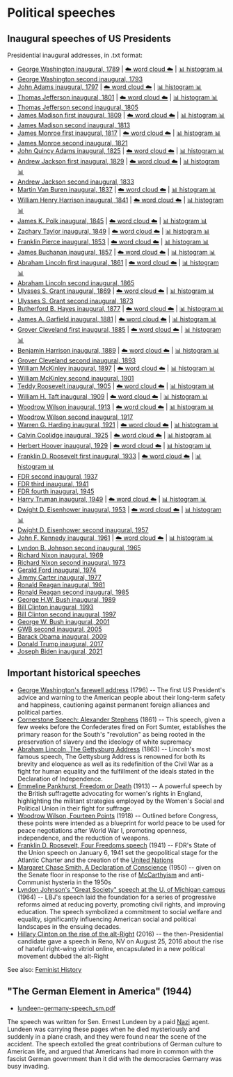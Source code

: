 # Political speeches

## Inaugural speeches of US Presidents

Presidential inaugural addresses, in .txt format:

* [George Washington inaugural, 1789](https://github.com/doctorparadox/historical-texts/blob/master/speeches/george_washington_inaugural.txt) | [☁️ word cloud ☁️](https://github.com/doctorparadox/historical-texts/blob/master/speeches/word-clouds/george_washington_inaugural_wordcloud.png) | [📊 histogram 📊](https://github.com/doctorparadox/historical-texts/blob/master/speeches/histograms/george_washington_inaugural_histogram_25.png)
* [George Washington second inaugural, 1793](https://github.com/doctorparadox/historical-texts/blob/master/speeches/george_washington_2nd_inaugural.txt)
* [John Adams inaugural, 1797](https://github.com/doctorparadox/historical-texts/blob/master/speeches/john_adams_inaugural.txt) | [☁️ word cloud ☁️](https://github.com/doctorparadox/historical-texts/blob/master/speeches/word-clouds/john_adams_inaugural_word_cloud.png) | [📊 histogram 📊](https://github.com/doctorparadox/historical-texts/blob/master/speeches/histograms/john_adams_inaugural_histogram.png)
* [Thomas Jefferson inaugural, 1801](https://github.com/doctorparadox/historical-texts/blob/master/speeches/thomas_jefferson_inaugural.txt) | [☁️ word cloud ☁️](https://github.com/doctorparadox/historical-texts/blob/master/speeches/word-clouds/thomas_jefferson_inaugural_word_cloud.png) | [📊 histogram 📊](https://github.com/doctorparadox/historical-texts/blob/master/speeches/histograms/thomas_jefferson_inaugural_histogram.png)
* [Thomas Jefferson second inaugural, 1805](https://github.com/doctorparadox/historical-texts/blob/master/speeches/thomas_jefferson_2nd_inaugural.txt)
* [James Madison first inaugural, 1809](https://github.com/doctorparadox/historical-texts/blob/master/speeches/james_madison_1st_inaugural.txt) | [☁️ word cloud ☁️](https://github.com/doctorparadox/historical-texts/blob/master/speeches/word-clouds/james_madison_inaugural_word_cloud.png) | [📊 histogram 📊](https://github.com/doctorparadox/historical-texts/blob/master/speeches/histograms/james_madison_inaugural_histogram.png)
* [James Madison second inaugural, 1813](https://github.com/doctorparadox/historical-texts/blob/master/speeches/james_madison_2nd_inaugural.txt)
* [James Monroe first inaugural, 1817](https://github.com/doctorparadox/historical-texts/blob/master/speeches/james_monroe_1st_inaugural.txt) | [☁️ word cloud ☁️](https://github.com/doctorparadox/historical-texts/blob/master/speeches/word-clouds/james_monroe_inaugural_word_cloud.png) | [📊 histogram 📊](https://github.com/doctorparadox/historical-texts/blob/master/speeches/histograms/james_monroe_inaugural_histogram.png)
* [James Monroe second inaugural, 1821](https://github.com/doctorparadox/historical-texts/blob/master/speeches/james_monroe_2nd_inaugural.txt)
* [John Quincy Adams inaugural, 1825](https://github.com/doctorparadox/historical-texts/blob/master/speeches/john_quincy_adams_inaugural.txt) | [☁️ word cloud ☁️](https://github.com/doctorparadox/historical-texts/blob/master/speeches/word-clouds/john_quincy_adams_inaugural_word_cloud.png) | [📊 histogram 📊](https://github.com/doctorparadox/historical-texts/blob/master/speeches/histograms/john_quincy_adams_inaugural_histogram.png)
* [Andrew Jackson first inaugural, 1829](https://github.com/doctorparadox/historical-texts/blob/master/speeches/andrew_jackson_1st_inaugural.txt) | [☁️ word cloud ☁️](https://github.com/doctorparadox/historical-texts/blob/master/speeches/word-clouds/andrew_jackson_inaugural_word_cloud.png) | [📊 histogram 📊](https://github.com/doctorparadox/historical-texts/blob/master/speeches/histograms/andrew_jackson_inaugural_histogram.png)
* [Andrew Jackson second inaugural, 1833](https://github.com/doctorparadox/historical-texts/blob/master/speeches/andrew_jackson_2nd_inaugural.txt)
* [Martin Van Buren inaugural, 1837](https://github.com/doctorparadox/historical-texts/blob/master/speeches/martin_van_buren_inaugural.txt) | [☁️ word cloud ☁️](https://github.com/doctorparadox/historical-texts/blob/master/speeches/word-clouds/martin_van_buren_inaugural_word_cloud.png) | [📊 histogram 📊](https://github.com/doctorparadox/historical-texts/blob/master/speeches/histograms/martin_van_buren_inaugural_histogram.png)
* [William Henry Harrison inaugural, 1841](https://github.com/doctorparadox/historical-texts/blob/master/speeches/william_henry_harrison_inaugural.txt) | [☁️ word cloud ☁️](https://github.com/doctorparadox/historical-texts/blob/master/speeches/word-clouds/william_henry_harrison_inaugural_word_cloud.png) | [📊 histogram 📊](https://github.com/doctorparadox/historical-texts/blob/master/speeches/histograms/william_henry_harrison_inaugural_histogram.png)
* [James K. Polk inaugural, 1845](https://github.com/doctorparadox/historical-texts/blob/master/speeches/james_k_polk_inauguration.txt) | [☁️ word cloud ☁️](https://github.com/doctorparadox/historical-texts/blob/master/speeches/word-clouds/james_k_polk_inaugural_word_cloud.png) | [📊 histogram 📊](https://github.com/doctorparadox/historical-texts/blob/master/speeches/histograms/james_k_polk_inaugural_address_histogram.png)
* [Zachary Taylor inaugural, 1849](https://github.com/doctorparadox/historical-texts/blob/master/speeches/zachary_taylor_inaugural.txt) | [☁️ word cloud ☁️](https://github.com/doctorparadox/historical-texts/blob/master/speeches/word-clouds/zachary_taylor_inaugural_word_cloud.png) | [📊 histogram 📊](https://github.com/doctorparadox/historical-texts/blob/master/speeches/histograms/zachary_taylor_inaugural_histogram.png)
* [Franklin Pierce inaugural, 1853](https://github.com/doctorparadox/historical-texts/blob/master/speeches/franklin_pierce_inaugural.txt) | [☁️ word cloud ☁️](https://github.com/doctorparadox/historical-texts/blob/master/speeches/word-clouds/franklin_pierce_inaugural_word_cloud.png) | [📊 histogram 📊](https://github.com/doctorparadox/historical-texts/blob/master/speeches/histograms/franklin_pierce_inaugural_histogram.png)
* [James Buchanan inaugural, 1857](https://github.com/doctorparadox/historical-texts/blob/master/speeches/james_buchanan_inaugural.txt) | [☁️ word cloud ☁️](https://github.com/doctorparadox/historical-texts/blob/master/speeches/word-clouds/james_buchanan_inaugural_word_cloud.png) | [📊 histogram 📊](https://github.com/doctorparadox/historical-texts/blob/master/speeches/histograms/james_buchanan_inaugural_histogram.png)
* [Abraham Lincoln first inaugural, 1861](https://github.com/doctorparadox/historical-texts/blob/master/speeches/abraham_lincoln_inaugural.txt) | [☁️ word cloud ☁️](https://github.com/doctorparadox/historical-texts/blob/master/speeches/word-clouds/abraham_lincoln_inaugural_word_cloud.png) | [📊 histogram 📊](https://github.com/doctorparadox/historical-texts/blob/master/speeches/histograms/abraham_lincoln_inaugural_histogram.png)
* [Abraham Lincoln second inaugural, 1865](https://github.com/doctorparadox/historical-texts/blob/master/speeches/abraham_lincoln_2nd_inaugural.txt)
* [Ulysses S. Grant inaugural, 1869](https://github.com/doctorparadox/historical-texts/blob/master/speeches/ulysses_s_grant_inaugural.txt) | [☁️ word cloud ☁️](https://github.com/doctorparadox/historical-texts/blob/master/speeches/word-clouds/ulysses_s_grant_inaugural_word_cloud.png) | [📊 histogram 📊](https://github.com/doctorparadox/historical-texts/blob/master/speeches/histograms/ulysses_s_grant_inaugural_histogram.png)
* [Ulysses S. Grant second inaugural, 1873](https://github.com/doctorparadox/historical-texts/blob/master/speeches/ulysses_s_grant_2nd_inaugural.txt)
* [Rutherford B. Hayes inaugural, 1877](https://github.com/doctorparadox/historical-texts/blob/master/speeches/rutherford_b_hayes_inaugural.txt) | [☁️ word cloud ☁️](https://github.com/doctorparadox/historical-texts/blob/master/speeches/word-clouds/rutherford_b_hayes_inaugural_word_cloud.png) | [📊 histogram 📊](https://github.com/doctorparadox/historical-texts/blob/master/speeches/histograms/rutherford_b_hayes_inaugural_histogram.png)
* [James A. Garfield inaugural, 1881](https://github.com/doctorparadox/historical-texts/blob/master/speeches/james_a_garfield_inaugural.txt) | [☁️ word cloud ☁️](https://github.com/doctorparadox/historical-texts/blob/master/speeches/word-clouds/james_a_garfield_inaugural_word_cloud.png) | [📊 histogram 📊](https://github.com/doctorparadox/historical-texts/blob/master/speeches/histograms/james_a_garfield_inaugural_histogram.png)
* [Grover Cleveland first inaugural, 1885](https://github.com/doctorparadox/historical-texts/blob/master/speeches/grover_cleveland_inaugural_1.txt) | [☁️ word cloud ☁️](https://github.com/doctorparadox/historical-texts/blob/master/speeches/word-clouds/grover_cleveland_inaugural_word_cloud.png) | [📊 histogram 📊](https://github.com/doctorparadox/historical-texts/blob/master/speeches/histograms/grover_cleveland_inaugural_histogram.png)
* [Benjamin Harrison inaugural, 1889](https://github.com/doctorparadox/historical-texts/blob/master/speeches/benjamin_harrison_inaugural.txt) | [☁️ word cloud ☁️](https://github.com/doctorparadox/historical-texts/blob/master/speeches/word-clouds/benjamin_harrison_inaugural_address_word_cloud.png) | [📊 histogram 📊](https://github.com/doctorparadox/historical-texts/blob/master/speeches/histograms/benjamin_harrison_inaugural_address_histogram.png)
* [Grover Cleveland second inaugural, 1893](https://github.com/doctorparadox/historical-texts/blob/master/speeches/grover_cleveland_inaugural_2.txt)
* [William McKinley inaugural, 1897](https://github.com/doctorparadox/historical-texts/blob/master/speeches/william_mckinley_inaugural.txt) | [☁️ word cloud ☁️](https://github.com/doctorparadox/historical-texts/blob/master/speeches/word-clouds/william_mckinley_inaugural_address_word_cloud.png) | [📊 histogram 📊](https://github.com/doctorparadox/historical-texts/blob/master/speeches/histograms/william_mckinley_inaugural_address_histogram.png)
* [William McKinley second inaugural, 1901](https://github.com/doctorparadox/historical-texts/blob/master/speeches/william_mckinley_2nd_inaugural.txt)
* [Teddy Roosevelt inaugural, 1905](https://github.com/doctorparadox/historical-texts/blob/master/speeches/teddy_roosevelt_inaugural.txt) | [☁️ word cloud ☁️](https://github.com/doctorparadox/historical-texts/blob/master/speeches/word-clouds/teddy_roosevelt_inaugural_speech_word_cloud.png) | [📊 histogram 📊](https://github.com/doctorparadox/historical-texts/blob/master/speeches/histograms/teddy_roosevelt_inaugural_histogram.png)
* [William H. Taft inaugural, 1909](https://github.com/doctorparadox/historical-texts/blob/master/speeches/william_h_taft_inaugural.txt) | [☁️ word cloud ☁️](https://github.com/doctorparadox/historical-texts/blob/master/speeches/word-clouds/william_h_taft_inaugural_word_cloud.png) | [📊 histogram 📊](https://github.com/doctorparadox/historical-texts/blob/master/speeches/histograms/william_h_taft_inaugural_histogram.png)
* [Woodrow Wilson inaugural, 1913](https://github.com/doctorparadox/historical-texts/blob/master/speeches/woodrow_wilson_inaugural.txt) | [☁️ word cloud ☁️](https://github.com/doctorparadox/historical-texts/blob/master/speeches/word-clouds/woodrow_wilson_inaugural_word_cloud.png) | [📊 histogram 📊](https://github.com/doctorparadox/historical-texts/blob/master/speeches/histograms/woodrow_wilson_inaugural_histogram.png)
* [Woodrow Wilson second inaugural, 1917](https://github.com/doctorparadox/historical-texts/blob/master/speeches/woodrow_wilson_2nd_inaugural.txt)
* [Warren G. Harding inaugural, 1921](https://github.com/doctorparadox/historical-texts/blob/master/speeches/warren_g_harding_inaugural.txt) | [☁️ word cloud ☁️](https://github.com/doctorparadox/historical-texts/blob/master/speeches/word-clouds/warren_g_harding_inaugural_word_cloud.png) | [📊 histogram 📊](https://github.com/doctorparadox/historical-texts/blob/master/speeches/histograms/warren_g_harding_inaugural_histogram.png)
* [Calvin Coolidge inaugural, 1925](https://github.com/doctorparadox/historical-texts/blob/master/speeches/calvin_coolidge_inaugural.txt) | [☁️ word cloud ☁️](https://github.com/doctorparadox/historical-texts/blob/master/speeches/word-clouds/calvin_coolidge_inaugural_address_word_cloud.png) | [📊 histogram 📊](https://github.com/doctorparadox/historical-texts/blob/master/speeches/histograms/calvin_coolidge_inaugural_histogram.png)
* [Herbert Hoover inaugural, 1929](https://github.com/doctorparadox/historical-texts/blob/master/speeches/herbert_hoover_inaugural.txt) | [☁️ word cloud ☁️](https://github.com/doctorparadox/historical-texts/blob/master/speeches/word-clouds/herbert_hoover_inaugural_address_word_cloud.png) | [📊 histogram 📊](https://github.com/doctorparadox/historical-texts/blob/master/speeches/histograms/herbert_hoover_inaugural_histogram.png)
* [Franklin D. Roosevelt first inaugural, 1933](https://github.com/doctorparadox/historical-texts/blob/master/speeches/FDR_inaugural.txt) | [☁️ word cloud ☁️](https://github.com/doctorparadox/historical-texts/blob/master/speeches/word-clouds/franklin_d_roosevelt_first_inaugural_word_cloud.png) | [📊 histogram 📊](https://github.com/doctorparadox/historical-texts/blob/master/speeches/histograms/franklin_d_roosevelt_first_inaugural_histogram.png)
* [FDR second inaugural, 1937](https://github.com/doctorparadox/historical-texts/blob/master/speeches/FDR_2nd_inaugural.txt)
* [FDR third inaugural, 1941](https://github.com/doctorparadox/historical-texts/blob/master/speeches/FDR_3rd_inaugural.txt)
* [FDR fourth inaugural, 1945](https://github.com/doctorparadox/historical-texts/blob/master/speeches/FDR_4th_inaugural.txt)
* [Harry Truman inaugural, 1949](https://github.com/doctorparadox/historical-texts/blob/master/speeches/harry_truman_inaugural.txt) | [☁️ word cloud ☁️](https://github.com/doctorparadox/historical-texts/blob/master/speeches/word-clouds/harry_truman_inaugural_word_cloud.png) | [📊 histogram 📊](https://github.com/doctorparadox/historical-texts/blob/master/speeches/histograms/harry_truman_inaugural_histogram.png)
* [Dwight D. Eisenhower inaugural, 1953](https://github.com/doctorparadox/historical-texts/blob/master/speeches/eisenhower_inaugural.txt) | [☁️ word cloud ☁️](https://github.com/doctorparadox/historical-texts/blob/master/speeches/word-clouds/dwight_d_eisenhower_inaugural_word_cloud.png) | [📊 histogram 📊](https://github.com/doctorparadox/historical-texts/blob/master/speeches/histograms/dwight_d_eisenhower_inaugural_histogram.png)
* [Dwight D. Eisenhower second inaugural, 1957](https://github.com/doctorparadox/historical-texts/blob/master/speeches/eisenhower_2nd_inaugural.txt)
* [John F. Kennedy inaugural, 1961](https://github.com/doctorparadox/historical-texts/blob/master/speeches/JFK_inaugural.txt) | [☁️ word cloud ☁️](https://github.com/doctorparadox/historical-texts/blob/master/speeches/word-clouds/jfk_inaugural_word_cloud.png) | [📊 histogram 📊](https://github.com/doctorparadox/historical-texts/blob/master/speeches/histograms/jfk_inaugural_histogram.png)
* [Lyndon B. Johnson second inaugural, 1965](https://github.com/doctorparadox/historical-texts/blob/master/speeches/lyndon_johnson_inaugural.txt)
* [Richard Nixon inaugural, 1969](https://github.com/doctorparadox/historical-texts/blob/master/speeches/richard_nixon_inaugural.txt)
* [Richard Nixon second inaugural, 1973](https://github.com/doctorparadox/historical-texts/blob/master/speeches/richard_nixon_2nd_inaugural.txt)
* [Gerald Ford inaugural, 1974](https://github.com/doctorparadox/historical-texts/blob/master/speeches/Gerald_Ford_inaugural.txt)
* [Jimmy Carter inaugural, 1977](https://github.com/doctorparadox/historical-texts/blob/master/speeches/jimmy_carter_inaugural.txt)
* [Ronald Reagan inaugural, 1981](https://github.com/doctorparadox/historical-texts/blob/master/speeches/Reagan_inaugural.txt)
* [Ronald Reagan second inaugural, 1985](https://github.com/doctorparadox/historical-texts/blob/master/speeches/reagan_2nd_inaugural.txt)
* [George H.W. Bush inaugural, 1989](https://github.com/doctorparadox/historical-texts/blob/master/speeches/george_hw_bush_inaugural.txt)
* [Bill Clinton inaugural, 1993](https://github.com/doctorparadox/historical-texts/blob/master/speeches/Clinton_inaugural.txt)
* [Bill Clinton second inaugural, 1997](https://github.com/doctorparadox/historical-texts/blob/master/speeches/bill_clinton_2nd_inaugural.txt)
* [George W. Bush inaugural, 2001](https://github.com/doctorparadox/historical-texts/blob/master/speeches/GWB_inaugural.txt)
* [GWB second inaugural, 2005](https://github.com/doctorparadox/historical-texts/blob/master/speeches/GWB_2nd_inaugural.txt)
* [Barack Obama inaugural, 2009](https://github.com/doctorparadox/historical-texts/blob/master/speeches/Obama_inaugural.txt)
* [Donald Trump inaugural, 2017](https://github.com/doctorparadox/historical-texts/blob/master/speeches/Trump_inaugural.txt)
* [Joseph Biden inaugural, 2021](https://github.com/doctorparadox/historical-texts/blob/master/speeches/Biden_inaugural.txt)

## Important historical speeches

* [George Washington's farewell address](https://github.com/doctorparadox/historical-texts/blob/master/speeches/george_washington_farewell_address.txt) (1796) -- The first US President's advice and warning to the American people about their long-term safety and happiness, cautioning against permanent foreign alliances and political parties.
* [Cornerstone Speech: Alexander Stephens](https://github.com/doctorparadox/historical-texts/blob/master/speeches/cornerstone-speech.txt) (1861) -- This speech, given a few weeks before the Confederates fired on Fort Sumter, establishes the primary reason for the South's "revolution" as being rooted in the preservation of slavery and the ideology of white supremacy
* [Abraham Lincoln, The Gettysburg Address](https://github.com/doctorparadox/historical-texts/blob/master/speeches/lincoln-gettysburg-address.txt) (1863) -- Lincoln's most famous speech, The Gettysburg Address is renowned for both its brevity and eloquence as well as its redefinition of the Civil War as a fight for human equality and the fulfillment of the ideals stated in the Declaration of Independence.
* [Emmeline Pankhurst, Freedom or Death](https://github.com/doctorparadox/historical-texts/blob/master/speeches/emmeline_pankhurst_freedom_or_death.txt) (1913) -- A powerful speech by the British suffragette advocating for women's rights in England, highlighting the militant strategies employed by the Women's Social and Political Union in their fight for suffrage.
* [Woodrow Wilson, Fourteen Points](https://github.com/doctorparadox/historical-texts/blob/master/speeches/woodrow_wilson_fourteen_points.txt) (1918) -- Outlined before Congress, these points were intended as a blueprint for world peace to be used for peace negotiations after World War I, promoting openness, independence, and the reduction of weapons.
* [Franklin D. Roosevelt, Four Freedoms speech](https://github.com/doctorparadox/historical-texts/blob/master/speeches/FDR_4_Freedoms_1941.txt) (1941) -- FDR's State of the Union speech on January 6, 1941 set the geopolitical stage for the Atlantic Charter and the creation of the [United Nations](https://foundations.doctorparadox.net/Companies+and+Orgs/United+Nations)
* [Margaret Chase Smith, A Declaration of Conscience](https://github.com/doctorparadox/historical-texts/blob/master/speeches/Margaret-Chase-Smith-Declaration-of-Conscience.pdf) (1950) -- given on the Senate floor in response to the rise of [McCarthyism](https://foundations.doctorparadox.net/People/Joe+McCarthy) and anti-Communist hysteria in the 1950s
* [Lyndon Johnson's "Great Society" speech at the U. of Michigan campus](https://github.com/doctorparadox/historical-texts/blob/master/speeches/LBJ_Great_Society.txt) (1964) -- LBJ's speech laid the foundation for a series of progressive reforms aimed at reducing poverty, promoting civil rights, and improving education. The speech symbolized a commitment to social welfare and equality, significantly influencing American social and political landscapes in the ensuing decades.
* [Hillary Clinton on the rise of the alt-Right](https://github.com/doctorparadox/historical-texts/blob/master/speeches/Hillary_Clinton_alt_right.md) (2016) -- the then-Presidential candidate gave a speech in Reno, NV on August 25, 2016 about the rise of hateful right-wing vitriol online, encapsulated in a new political movement dubbed the alt-Right

See also: [Feminist History](https://github.com/doctorparadox/historical-texts/tree/master/feminist-history)  

## "The German Element in America" (1944)

* [lundeen-germany-speech_sm.pdf](https://github.com/doctorparadox/historical-texts/blob/master/speeches/lundeen-germany-speech_sm.pdf)

The speech was written for Sen. Ernest Lundeen by a paid [Nazi](https://foundations.doctorparadox.net/Companies+and+Orgs/Nazis) agent. Lundeen was carrying these pages when he died mysteriously and suddenly in a plane crash,
and they were found near the scene of the accident. The speech extolled the great contributions of German culture to American life, 
and argued that Americans had more in common with the fascist German government than it did with the democracies Germany was busy invading.
